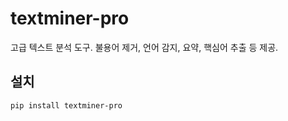 # textminer-pro

고급 텍스트 분석 도구. 불용어 제거, 언어 감지, 요약, 핵심어 추출 등 제공.

## 설치

```bash
pip install textminer-pro